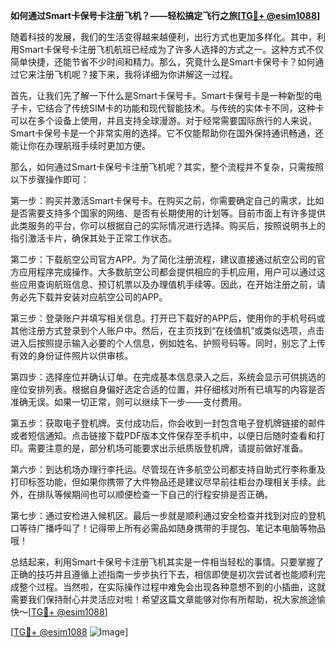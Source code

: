 **如何通过Smart卡保号卡注册飞机？——轻松搞定飞行之旅[[TG💪+ @esim1088](https://t.me/s/esim1088)]**

随着科技的发展，我们的生活变得越来越便利，出行方式也更加多样化。其中，利用Smart卡保号卡注册飞机航班已经成为了许多人选择的方式之一。这种方式不仅简单快捷，还能节省不少时间和精力。那么，究竟什么是Smart卡保号卡？如何通过它来注册飞机呢？接下来，我将详细为你讲解这一过程。

首先，让我们先了解一下什么是Smart卡保号卡。Smart卡保号卡是一种新型的电子卡，它结合了传统SIM卡的功能和现代智能技术。与传统的实体卡不同，这种卡可以在多个设备上使用，并且支持全球漫游。对于经常需要国际旅行的人来说，Smart卡保号卡是一个非常实用的选择。它不仅能帮助你在国外保持通讯畅通，还能让你在办理航班手续时更加方便。

那么，如何通过Smart卡保号卡注册飞机呢？其实，整个流程并不复杂，只需按照以下步骤操作即可：

第一步：购买并激活Smart卡保号卡。在购买之前，你需要确定自己的需求，比如是否需要支持多个国家的网络、是否有长期使用的计划等。目前市面上有许多提供此类服务的平台，你可以根据自己的实际情况进行选择。购买后，按照说明书上的指引激活卡片，确保其处于正常工作状态。

第二步：下载航空公司官方APP。为了简化注册流程，建议直接通过航空公司的官方应用程序完成操作。大多数航空公司都会提供相应的手机应用，用户可以通过这些应用查询航班信息、预订机票以及办理值机手续等。因此，在开始注册之前，请务必先下载并安装对应航空公司的APP。

第三步：登录账户并填写相关信息。打开已下载好的APP后，使用你的手机号码或其他注册方式登录到个人账户中。然后，在主页找到“在线值机”或类似选项，点击进入后按照提示输入必要的个人信息，例如姓名、护照号码等。同时，别忘了上传有效的身份证件照片以供审核。

第四步：选择座位并确认订单。在完成基本信息录入之后，系统会显示可供挑选的座位安排列表。根据自身偏好选定合适的位置，并仔细核对所有已填写的内容是否准确无误。如果一切正常，则可以继续下一步——支付费用。

第五步：获取电子登机牌。支付成功后，你会收到一封包含电子登机牌链接的邮件或者短信通知。点击链接下载PDF版本文件保存至手机中，以便日后随时查看和打印。需要注意的是，部分机场可能要求出示纸质版登机牌，请提前做好准备。

第六步：到达机场办理行李托运。尽管现在许多航空公司都支持自助式行李称重及打印标签功能，但如果你携带了大件物品还是建议尽早前往柜台办理相关手续。此外，在排队等候期间也可以顺便检查一下自己的行程安排是否正确。

第七步：通过安检进入候机区。最后一步就是顺利通过安全检查并找到对应的登机口等待广播呼叫了！记得带上所有必需品如随身携带的手提包、笔记本电脑等物品哦！

总结起来，利用Smart卡保号卡注册飞机其实是一件相当轻松的事情。只要掌握了正确的技巧并且遵循上述指南一步步执行下去，相信即使是初次尝试者也能顺利完成整个过程。当然啦，在实际操作过程中难免会出现各种意想不到的小插曲，这就需要我们保持耐心并灵活应对啦！希望这篇文章能够对你有所帮助，祝大家旅途愉快～[[TG💪+ @esim1088](https://t.me/s/esim1088)]

[[TG💪+ @esim1088](https://t.me/s/esim1088) ![Image](https://i.postimg.cc/4NQfJmqS/Snipaste-2025-05-13-00-14-12.png)]